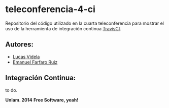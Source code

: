 teleconferencia-4-ci
====================

Repositorio del código utilizado en la cuarta teleconferencia para mostrar el uso de la herramienta de integración continua [TravisCI](http://travis-ci.org/).

Autores:
---

- [Lucas Videla](mailto:videlalucas@gmail.com)
- [Emanuel Farfaro Ruiz](mailto:manufarfaro@gmail.com)

Integración Continua:
---

to do.

**Unlam. 2014**
**Free Software, yeah!**
